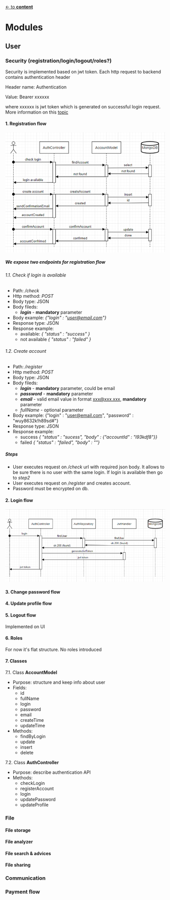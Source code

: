 [<- to **content**](https://github.com/shardoc/shardoc.github.io)

# Modules

## User

### Security (registration/login/logout/roles?)

Security is implemented based on jwt token.
Each http request to backend 
contains authentication header

Header name: Authentication

Value: Bearer xxxxxx

where xxxxxx is jwt token 
which is generated on successful 
login request. More information on this [topic](https://flask-jwt-extended.readthedocs.io/en/stable/basic_usage/)
#### 1. Registration flow
![Registration flow sequence diagram](https://github.com/shardoc/shardoc.github.io/blob/dev/images/registration.png)

##### We expose two endpoints for registration flow

###### 1.1. Check if login is available
   * Path: */check*
   * Http method: *POST*
   * Body type: JSON
   * Body fileds:
     * ***login*** - **mandatory** parameter
   * Body example: *{"login" : "user@email.com"}*
   * Response type: JSON
   * Response example: 
      * available: *{ "status" : "success" }*
      * not available *{ "status" : "failed" }*
   
###### 1.2. Create account
   * Path: */register*
   * Http method: *POST*
   * Body type: JSON
   * Body fileds:
     * ***login*** - **mandatory** parameter, could be email
     * ***password*** - **mandatory** parameter
     * ***email*** - valid email value in format xxx@xxx.xxx, **mandatory** parameter
     * *fullName* - optional parameter
   * Body example: {"login" : "user@email.com", "password" : "wuy8632k!h89sd#"}
   * Response type: JSON
   * Response example:  
      * success *{ "status" : "sucess", "body" : {"accountId" : "l93kdf8"}}*
      * failed  *{ "status" : "failed", "body" : ""}*
   
##### Steps
* User executes request on */check* url 
with required json body. 
It allows to be sure there is no user 
with the same login. If login is available 
then go to *step2*
*  User executes request on */register* 
and creates account. 
*  Password must be encrypted on db.



#### 2. Login flow
![Login flow sequence diagram](https://github.com/shardoc/shardoc.github.io/blob/dev/images/login.png)


#### 3. Change password flow

#### 4. Update profile flow

#### 5. Logout flow
Implemented on UI
#### 6. Roles
For now it's flat structure. No roles introduced

#### 7. Classes
7.1. Class **AccountModel**
  * Purpose: structure and keep info about user
  * Fields:
    * id 
    * fullName
    * login
    * password
    * email
    * createTime
    * updateTime
  * Methods:
    * findByLogin
    * update
    * insert
    * delete
    
7.2. Class **AuthController**
  * Purpose: describe authentication API
  * Methods:
    * checkLogin
    * registerAccount
    * login
    * updatePassword
    * updateProfile

### File

#### File storage

#### File analyzer

#### File search & advices

#### File sharing

### Communication

### Payment flow
